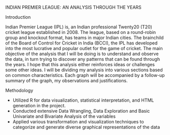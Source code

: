 INDIAN PREMIER LEAGUE: AN ANALYSIS THROUGH THE YEARS

Introduction

Indian Premier League (IPL) is, an Indian professional Twenty20 (T20) cricket league established in 2008. The league, based on a round-robin group and knockout format, has teams in major Indian cities. The brainchild of the Board of Control for Cricket in India (BCCI), the IPL has developed into the most lucrative and popular outlet for the game of cricket. The main objective of the analysis that I will be doing is to understand and observe the data, in turn trying to discover any patterns that can be found through the years. I hope that this analysis either reinforces ideas or challenges some other ideas. I will be dividing my analysis into various sections based on common characteristics. Each graph will be accompanied by a follow-up summary of the graph, my observations and justifications.


Methodology

- Utilized R for data visualization, statistical interpretation, and HTML generation in the project.
- Conducted extensive Data Wrangling, Data Exploration and Basic Univariate and Bivariate Analysis of the variables
- Applied various transformation and visualization techniques to categorize and generate diverse graphical representations of the data
